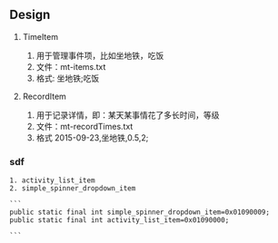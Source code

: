 ## Design
1. TimeItem
	1. 用于管理事件项，比如坐地铁，吃饭
	2. 文件：mt-items.txt
	3. 格式:  	坐地铁;吃饭

2. RecordItem
	1. 用于记录详情，即：某天某事情花了多长时间，等级
	2. 文件：mt-recordTimes.txt 
	3. 格式	 2015-09-23,坐地铁,0.5,2;

	
	
### sdf
	1. activity_list_item
	2. simple_spinner_dropdown_item
	
	```
	public static final int simple_spinner_dropdown_item=0x01090009;
    public static final int activity_list_item=0x01090000;
    
	```